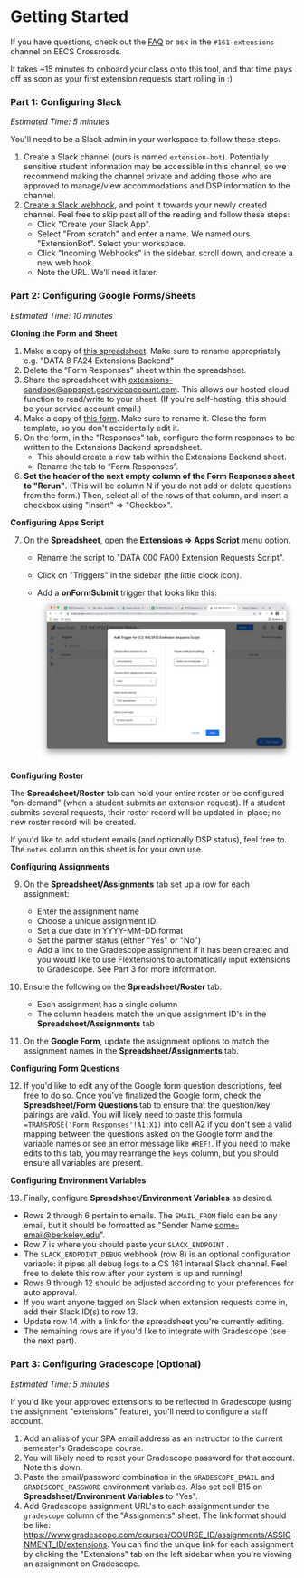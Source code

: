 # Getting Started

If you have questions, check out the [FAQ](https://github.com/berkeley-cdss/extensions/blob/master/FAQ.md) or ask in the `#161-extensions` channel on EECS Crossroads.

It takes ~15 minutes to onboard your class onto this tool, and that time pays off as soon as your first extension requests start rolling in :)

### Part 1: Configuring Slack

_Estimated Time: 5 minutes_

You'll need to be a Slack admin in your workspace to follow these steps.

1. Create a Slack channel (ours is named `extension-bot`). Potentially sensitive student information may be accessible in this channel, so we recommend making the channel private and adding those who are approved to manage/view accommodations and DSP information to the channel.
2. [Create a Slack webhook](https://api.slack.com/messaging/webhooks), and point it towards your newly created channel. Feel free to skip past all of the reading and follow these steps:
   - Click "Create your Slack App".
   - Select "From scratch" and enter a name. We named ours "ExtensionBot". Select your workspace.
   - Click "Incoming Webhooks" in the sidebar, scroll down, and create a new web hook.
   - Note the URL. We'll need it later.

### Part 2: Configuring Google Forms/Sheets

_Estimated Time: 10 minutes_

**Cloning the Form and Sheet**

1. Make a copy of [this spreadsheet](https://docs.google.com/spreadsheets/d/17u8VkAefOeiaW8ryMlC8kid8_HOhu3jN-VhXdYtU75s/edit?usp=sharing). Make sure to rename appropriately e.g. "DATA 8 FA24 Extensions Backend"
2. Delete the “Form Responses” sheet within the spreadsheet.
3. Share the spreadsheet with [extensions-sandbox@appspot.gserviceaccount.com](mailto:extensions-sandbox@appspot.gserviceaccount.com). This allows our hosted cloud function to read/write to your sheet. (If you're self-hosting, this should be your service account email.)
4. Make a copy of [this form](https://docs.google.com/forms/d/11_ilehVDnTOpIDasEhKMP_Ljfni5JOdQcbioHVrs0_E/edit). Make sure to rename it. Close the form template, so you don't accidentally edit it.
5. On the form, in the "Responses" tab, configure the form responses to be written to the Extensions Backend spreadsheet.
   - This should create a new tab within the Extensions Backend sheet.
   - Rename the tab to “Form Responses”.
6. **Set the header of the next empty column of the Form Responses sheet to "Rerun"**. (This will be column N if you do not add or delete questions from the form.) Then, select all of the rows of that column, and insert a checkbox using "Insert" => "Checkbox".

**Configuring Apps Script**

7. On the **Spreadsheet**, open the **Extensions => Apps Script** menu option.

   - Rename the script to "DATA 000 FA00 Extension Requests Script". 

   - Click on "Triggers" in the sidebar (the little clock icon).

   - Add a **onFormSubmit** trigger that looks like this:
     ![img](GETTING_STARTED.assets/0Ur-tyYJ95715JEYTO3McmVlv8UXtcuSj448PzjfeVY1SWfRJO7X6lSl6_S5bWEsb2pa8WHg75BhFNfvNx65NZG9IbZv_QxrN3l3aZBqY97EDJLBS8tcW1ktBP9fwqZ512G5Tsy3-3315320.png)

**Configuring Roster**

The **Spreadsheet/Roster** tab can hold your entire roster or be configured "on-demand" (when a student submits an extension request). If a student submits several requests, their roster record will be updated in-place; no new roster record will be created.

If you'd like to add student emails (and optionally DSP status), feel free to. The `notes` column on this sheet is for your own use.

**Configuring Assignments**

9. On the **Spreadsheet/Assignments** tab set up a row for each assignment:
   - Enter the assignment name
   - Choose a unique assignment ID
   - Set a due date in YYYY-MM-DD format
   - Set the partner status (either "Yes" or "No")
   - Add a link to the Gradescope assignment if it has been created and you would like to use Flextensions to automatically input extensions to Gradescope. See Part 3 for more information.
     
10. Ensure the following on the **Spreadsheet/Roster** tab:

    - Each assignment has a single column
    - The column headers match the unique assignment ID's in the **Spreadsheet/Assignments** tab

11. On the **Google Form**, update the assignment options to match the assignment names in the **Spreadsheet/Assignments** tab.

**Configuring Form Questions**

12. If you'd like to edit any of the Google form question descriptions, feel free to do so.  Once you've finalized the Google form, check the **Spreadsheet/Form Questions** tab to ensure that the question/key pairings are valid. You will likely need to paste this formula `=TRANSPOSE('Form Responses'!A1:X1)` into cell A2 if you don't see a valid mapping between the questions asked on the Google form and the variable names or see an error message like `#REF!`. If you need to make edits to this tab, you may rearrange the `keys` column, but you should ensure all variables are present.

**Configuring Environment Variables**

13. Finally, configure **Spreadsheet/Environment Variables** as desired.
   - Rows 2 through 6 pertain to emails. The `EMAIL_FROM` field can be any email, but it should be formatted as "Sender Name <some-email@berkeley.edu>".
   - Row 7 is where you should paste your `SLACK_ENDPOINT` .
   - The `SLACK_ENDPOINT_DEBUG` webhook (row 8) is an optional configuration variable: it pipes all debug logs to a CS 161 internal Slack channel. Feel free to delete this row after your system is up and running!
   - Rows 9 through 12 should be adjusted according to your preferences for auto approval.
   - If you want anyone tagged on Slack when extension requests come in, add their Slack ID(s) to row 13.
   - Update row 14 with a link for the spreadsheet you're currently editing.
   - The remaining rows are if you'd like to integrate with Gradescope (see the next part).

### Part 3: Configuring Gradescope (Optional)

*Estimated Time: 5 minutes*

If you'd like your approved extensions to be reflected in Gradescope (using the assignment "extensions" feature), you'll need to configure a staff account.

1. Add an alias of your SPA email address as an instructor to the current semester's Gradescope course.
2. You will likely need to reset your Gradescope password for that account. Note this down.
3. Paste the email/password combination in the `GRADESCOPE_EMAIL` and `GRADESCOPE_PASSWORD` environment variables. Also set cell B15 on **Spreadsheet/Environment Variables** to "Yes". 
4. Add Gradescope assignment URL's to each assignment under the `gradescope` column of the "Assignments" sheet.  The link format should be like: https://www.gradescope.com/courses/COURSE_ID/assignments/ASSIGNMENT_ID/extensions. You can find the unique link for each assignment by clicking the "Extensions" tab on the left sidebar when you're viewing an assignment on Gradescope.
